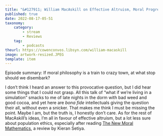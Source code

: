 ```yaml
---
title: "&#127911; William MacAskill on Effective Altruism, Moral Progress, and Cultural Innovation"
published: true
date: 2022-08-17-05-51
taxonomy:
    category:
        - stream
        - Reviews
    tag:
        - podcasts
theurl: https://cowenconvos.libsyn.com/william-macaskill
image: artwork-resized.JPEG
template: item
---
```


Episode summary: If moral philosophy is a train to crazy town, at what stop should we disembark?

I don’t think I heard an answer to this provocative question, but I did hear some things that I could not grasp. All this talk of “what if we’re living in a simulation” smacks to me of late nights in the dorm with bad weed and good cocoa, and yet here are _bona fide_ intellectuals giving the question their all, without even a snicker. That makes me think I must be missing the point. Maybe I am, but the truth is, I honestly don’t care. As for the rest of MacAskill’s ideas, I’m all in favour of effective altruism, but a lot less sure about population ethics, especially after reading [The New Moral Mathematics](https://bostonreview.net/articles/the-new-moral-mathematics/), a review by Kieran Setiya.
